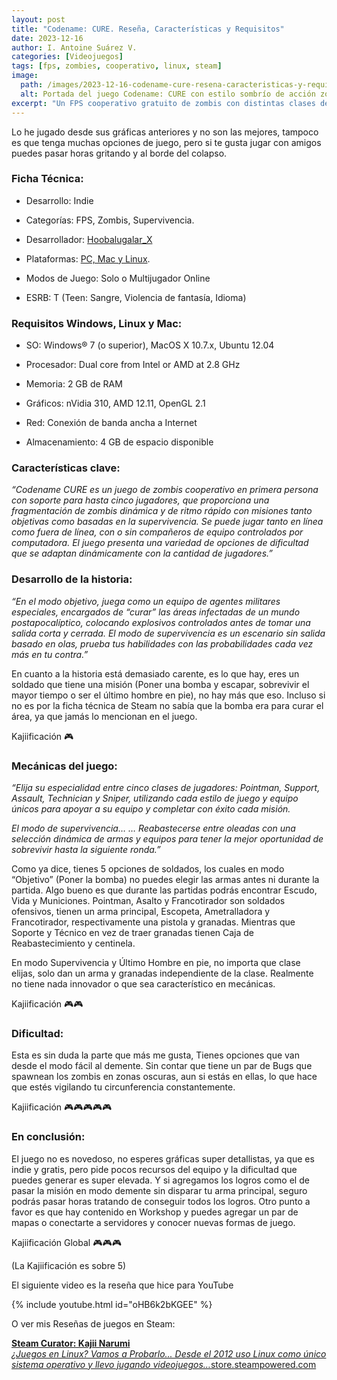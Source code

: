 ```yaml
---
layout: post
title: "Codename: CURE. Reseña, Características y Requisitos"
date: 2023-12-16
author: I. Antoine Suárez V.
categories: [Videojuegos]
tags: [fps, zombies, cooperativo, linux, steam]
image:
  path: /images/2023-12-16-codename-cure-resena-caracteristicas-y-requisitos.jpg
  alt: Portada del juego Codename: CURE con estilo sombrío de acción zombi
excerpt: "Un FPS cooperativo gratuito de zombis con distintas clases de soldado, modos objetivo y supervivencia. Ideal para jugar con amigos, con dificultad personalizable y acción frenética. ¿Te atreves al modo demente?"
---
```



Lo he jugado desde sus gráficas anteriores y no son las mejores, tampoco es que tenga muchas opciones de juego, pero si te gusta jugar con amigos puedes pasar horas gritando y al borde del colapso.


### Ficha Técnica:

- Desarrollo: Indie
    
- Categorías: FPS, Zombis, Supervivencia.
    
- Desarrollador: [Hoobalugalar_X](http://codenamecure.com/)
    
- Plataformas: [PC, Mac y Linux](https://store.steampowered.com/app/355180/Codename_CURE/?curator_clanid=42511696).
    
- Modos de Juego: Solo o Multijugador Online
    
- ESRB: T (Teen: Sangre, Violencia de fantasía, Idioma)
    

### Requisitos Windows, Linux y Mac:

- SO: Windows® 7 (o superior), MacOS X 10.7.x, Ubuntu 12.04
    
- Procesador: Dual core from Intel or AMD at 2.8 GHz
    
- Memoria: 2 GB de RAM
    
- Gráficos: nVidia 310, AMD 12.11, OpenGL 2.1
    
- Red: Conexión de banda ancha a Internet
    
- Almacenamiento: 4 GB de espacio disponible
    

### Características clave:

_“Codename CURE es un juego de zombis cooperativo en primera persona con soporte para hasta cinco jugadores, que proporciona una fragmentación de zombis dinámica y de ritmo rápido con misiones tanto objetivas como basadas en la supervivencia. Se puede jugar tanto en línea como fuera de línea, con o sin compañeros de equipo controlados por computadora. El juego presenta una variedad de opciones de dificultad que se adaptan dinámicamente con la cantidad de jugadores.”_

### Desarrollo de la historia:

_“En el modo objetivo, juega como un equipo de agentes militares especiales, encargados de “curar” las áreas infectadas de un mundo postapocalíptico, colocando explosivos controlados antes de tomar una salida corta y cerrada. El modo de supervivencia es un escenario sin salida basado en olas, prueba tus habilidades con las probabilidades cada vez más en tu contra.”_

En cuanto a la historia está demasiado carente, es lo que hay, eres un soldado que tiene una misión (Poner una bomba y escapar, sobrevivir el mayor tiempo o ser el último hombre en pie), no hay más que eso. Incluso si no es por la ficha técnica de Steam no sabía que la bomba era para curar el área, ya que jamás lo mencionan en el juego.

Kajiificación 🎮

### Mecánicas del juego:

_“Elija su especialidad entre cinco clases de jugadores: Pointman, Support, Assault, Technician y Sniper, utilizando cada estilo de juego y equipo únicos para apoyar a su equipo y completar con éxito cada misión._

_El modo de supervivencia… … Reabastecerse entre oleadas con una selección dinámica de armas y equipos para tener la mejor oportunidad de sobrevivir hasta la siguiente ronda.”_

Como ya dice, tienes 5 opciones de soldados, los cuales en modo “Objetivo” (Poner la bomba) no puedes elegir las armas antes ni durante la partida. Algo bueno es que durante las partidas podrás encontrar Escudo, Vida y Municiones. Pointman, Asalto y Francotirador son soldados ofensivos, tienen un arma principal, Escopeta, Ametralladora y Francotirador, respectivamente una pistola y granadas. Mientras que Soporte y Técnico en vez de traer granadas tienen Caja de Reabastecimiento y centinela.

En modo Supervivencia y Último Hombre en pie, no importa que clase elijas, solo dan un arma y granadas independiente de la clase. Realmente no tiene nada innovador o que sea característico en mecánicas.

Kajiificación 🎮🎮

### Dificultad:

Esta es sin duda la parte que más me gusta, Tienes opciones que van desde el modo fácil al demente. Sin contar que tiene un par de Bugs que spawnean los zombis en zonas oscuras, aun si estás en ellas, lo que hace que estés vigilando tu circunferencia constantemente.

Kajiificación 🎮🎮🎮🎮🎮

### En conclusión:

El juego no es novedoso, no esperes gráficas super detallistas, ya que es indie y gratis, pero pide pocos recursos del equipo y la dificultad que puedes generar es super elevada. Y si agregamos los logros como el de pasar la misión en modo demente sin disparar tu arma principal, seguro podrás pasar horas tratando de conseguir todos los logros. Otro punto a favor es que hay contenido en Workshop y puedes agregar un par de mapas o conectarte a servidores y conocer nuevas formas de juego.

Kajiificación Global 🎮🎮🎮

(La Kajiificación es sobre 5)

El siguiente video es la reseña que hice para YouTube

{% include youtube.html id="oHB6k2bKGEE" %}

O ver mis Reseñas de juegos en Steam:

**[Steam Curator: Kajii Narumi](https://store.steampowered.com/curator/42511696-Kajii-Narumi/)**[  
](https://store.steampowered.com/curator/42511696-Kajii-Narumi/)_[¿Juegos en Linux? Vamos a Probarlo... Desde el 2012 uso Linux como único sistema operativo y llevo jugando videojuegos…](https://store.steampowered.com/curator/42511696-Kajii-Narumi/)_[store.steampowered.com](https://store.steampowered.com/curator/42511696-Kajii-Narumi/)
